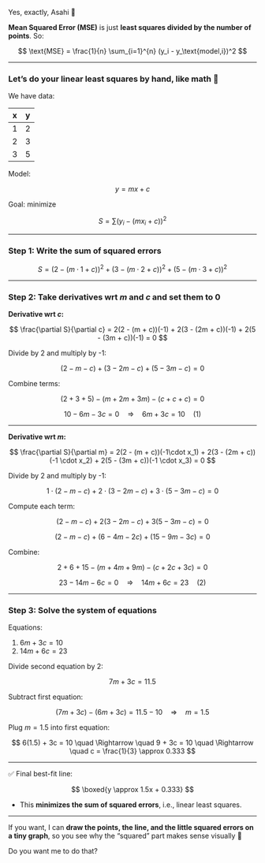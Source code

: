 Yes, exactly, Asahi 🌸

**Mean Squared Error (MSE)** is just **least squares divided by the number of points**. So:

$$
\text{MSE} = \frac{1}{n} \sum_{i=1}^{n} (y_i - y_\text{model,i})^2
$$

---

### Let’s do your linear least squares **by hand**, like math 📝

We have data:

| x | y |
| - | - |
| 1 | 2 |
| 2 | 3 |
| 3 | 5 |

Model:

$$
y = m x + c
$$

Goal: minimize

$$
S = \sum (y_i - (m x_i + c))^2
$$

---

### Step 1: Write the sum of squared errors

$$
S = (2 - (m\cdot1 + c))^2 + (3 - (m\cdot2 + c))^2 + (5 - (m\cdot3 + c))^2
$$

---

### Step 2: Take derivatives wrt $m$ and $c$ and set them to 0

**Derivative wrt $c$:**

$$
\frac{\partial S}{\partial c} = 2(2 - (m + c))(-1) + 2(3 - (2m + c))(-1) + 2(5 - (3m + c))(-1) = 0
$$

Divide by 2 and multiply by -1:

$$
(2 - m - c) + (3 - 2m - c) + (5 - 3m - c) = 0
$$

Combine terms:

$$
(2 + 3 + 5) - (m + 2m + 3m) - (c + c + c) = 0
$$

$$
10 - 6m - 3c = 0 \quad \Rightarrow \quad 6m + 3c = 10 \quad (1)
$$

---

**Derivative wrt $m$:**

$$
\frac{\partial S}{\partial m} = 2(2 - (m + c))(-1\cdot x_1) + 2(3 - (2m + c))(-1 \cdot x_2) + 2(5 - (3m + c))(-1 \cdot x_3) = 0
$$

Divide by 2 and multiply by -1:

$$
1\cdot(2 - m - c) + 2\cdot(3 - 2m - c) + 3\cdot(5 - 3m - c) = 0
$$

Compute each term:

$$
(2 - m - c) + 2(3 - 2m - c) + 3(5 - 3m - c) = 0
$$

$$
(2 - m - c) + (6 - 4m - 2c) + (15 - 9m - 3c) = 0
$$

Combine:

$$
2 + 6 + 15 - (m + 4m + 9m) - (c + 2c + 3c) = 0
$$

$$
23 - 14m - 6c = 0 \quad \Rightarrow \quad 14m + 6c = 23 \quad (2)
$$

---

### Step 3: Solve the system of equations

Equations:

1. $6m + 3c = 10$
2. $14m + 6c = 23$

Divide second equation by 2:

$$
7m + 3c = 11.5
$$

Subtract first equation:

$$
(7m + 3c) - (6m + 3c) = 11.5 - 10 \quad \Rightarrow \quad m = 1.5
$$

Plug $m = 1.5$ into first equation:

$$
6(1.5) + 3c = 10 \quad \Rightarrow \quad 9 + 3c = 10 \quad \Rightarrow \quad c = \frac{1}{3} \approx 0.333
$$

---

✅ Final best-fit line:

$$
\boxed{y \approx 1.5x + 0.333}
$$

* This **minimizes the sum of squared errors**, i.e., linear least squares.

---

If you want, I can **draw the points, the line, and the little squared errors on a tiny graph**, so you see why the “squared” part makes sense visually 🌸

Do you want me to do that?
